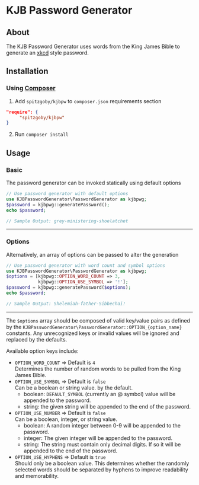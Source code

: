 KJB Password Generator
======================

About
-----
The KJB Password Generator uses words from the King James Bible to generate an
[xkcd](https://xkcd.com/936/) style password.

Installation
------------
### Using [Composer](https://getcomposer.org/) ###
1. Add `spitzgoby/kjbpw` to `composer.json` requirements section
```json
"require": {
     "spitzgoby/kjbpw"
}
```
2. Run `composer install`

Usage
-----
### Basic ###
The password generator can be invoked statically using default options  
```php
// Use password generator with default options
use KJBPasswordGenerator\PasswordGenerator as kjbpwg;
$password = kjbpwg::generatePassword();
echo $password;

// Sample Output: grey-ministering-shoelatchet
```
- - -
### Options ###
Alternatively, an array of options can be passed to alter the generation
```php
// Use password generator with word count and symbol options
use KJBPasswordGenerator\PasswordGenerator as kjbpwg;
$options = [kjbpwg::OPTION_WORD_COUNT => 3,
            kjbpwg::OPTION_USE_SYMBOL => '!'];
$password = kjbpwg::generatePassword($options);
echo $password;

// Sample Output: Shelemiah-father-Sibbechai!
```
- - -
The `$options` array should be composed of valid key/value pairs as defined by
the `KJBPasswordGenerator\PasswordGenerator::OPTION_{option_name}` constants. Any
unrecognized keys or invalid values will be ignored and replaced by the
defaults.  

Available option keys include:
* `OPTION_WORD_COUNT` => Default is `4`   
  Determines the number of random words to be pulled from the King James Bible.
* `OPTION_USE_SYMBOL` => Default is `false`  
  Can be a boolean or string value.
  by the default.
    * boolean: `DEFAULT_SYMBOL` (currently an @ symbol) value will be appended to the
      password.
    * string: the given string will be appended to the end of the password.
* `OPTION_USE_NUMBER` => Default is `false`  
  Can be a boolean, integer, or string value.
    * boolean: A random integer between 0-9 will be appended to the password.
    * integer: The given integer will be appended to the password.
    * string: The string must contain only decimal digits. If so it will be
      appended to the end of the password.
* `OPTION_USE_HYPHENS` => Default is `true`   
  Should only be a boolean value. This determines whether the randomly selected
  words should be separated by hyphens to improve readability and memorability.
